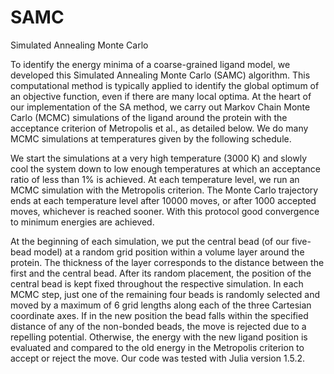 # SAMC
Simulated Annealing Monte Carlo

To identify the energy minima of a coarse-grained ligand model, we developed this Simulated Annealing Monte Carlo (SAMC) algorithm. This computational method is typically applied to identify the global optimum of an objective function, even if there are many local optima.
At the heart of our implementation of the SA method, we carry out Markov Chain Monte Carlo (MCMC) simulations of the ligand around the protein with the acceptance criterion of Metropolis et al., as detailed below. We do many MCMC simulations at temperatures given by the following schedule. 

We start the simulations at a very high temperature (3000 K) and slowly cool the system down to low enough temperatures at which an acceptance ratio of less than 1% is achieved. At each temperature level, we run an MCMC simulation with the Metropolis criterion. The Monte Carlo trajectory ends at each temperature level after 10000 moves, or after 1000 accepted moves, whichever is reached sooner. With this protocol good convergence to minimum energies are achieved.

At the beginning of each simulation, we put the central bead (of our five-bead model) at a random grid position within a volume layer around the protein. The thickness of the layer corresponds to the distance between the first and the central bead. After its random placement, the position of the central bead is kept fixed throughout the respective simulation. In each MCMC step, just one of the remaining four beads is randomly selected and moved by a maximum of 6 grid lengths along each of the three Cartesian coordinate axes. If in the new position the bead falls within the specified distance of any of the non-bonded beads, the move is rejected due to a repelling potential. Otherwise, the energy with the new ligand position is evaluated and compared to the old energy in the Metropolis criterion to accept or reject the move. Our code was tested with Julia version 1.5.2.  
